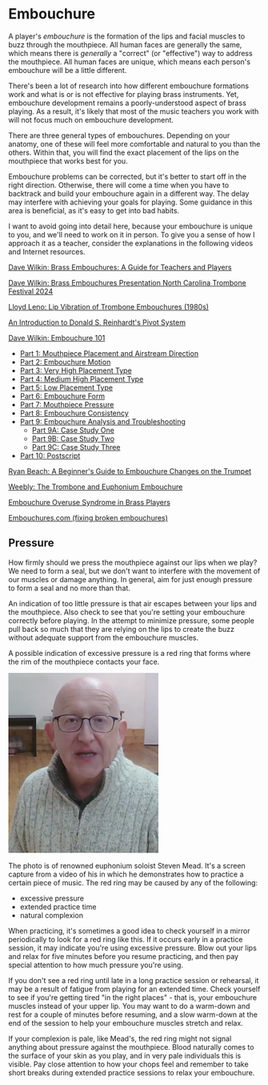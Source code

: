 # Embouchure 

A player's _embouchure_ is the formation of the lips and facial muscles to buzz through the mouthpiece. All human faces are generally the same, which means there is _generally_ a "correct" (or "effective") way to address the mouthpiece. All human faces are unique, which means each person's embouchure will be a little different. 

There's been a lot of research into how different embouchure formations work and what is or is not effective for playing brass instruments. Yet, embouchure development remains a poorly-understood aspect of brass playing. As a result, it's likely that most of the music teachers you work with will not focus much on embouchure development.

There are three general types of embouchures. Depending on your anatomy, one of these will feel more comfortable and natural to you than the others. Within that, you will find the exact placement of the lips on the mouthpiece that works best for you. 

Embouchure problems can be corrected, but it's better to start off in the right direction. Otherwise, there will come a time when you have to backtrack and build your embouchure again in a different way. The delay may interfere with achieving your goals for playing. Some guidance in this area is beneficial, as it's easy to get into bad habits. 

I want to avoid going into detail here, because your embouchure is unique to you, and we'll need to work on it in person. To give you a sense of how I approach it as a teacher, consider the explanations in the following videos and Internet resources. 

[Dave Wilkin: Brass Embouchures: A Guide for Teachers and Players](https://www.youtube.com/watch?v=lyxXOcHhYV4) 

[Dave Wilkin: Brass Embouchures Presentation North Carolina Trombone Festival 2024](https://www.youtube.com/watch?v=nBNRjyTULjE)

[Lloyd Leno: Lip Vibration of Trombone Embouchures (1980s)](https://wilktone.com/?p=241&cpage=1)

[An Introduction to Donald S. Reinhardt's Pivot System](https://www.trombone.org/articles/view.php?id=240)

[Dave Wilkin: Embouchure 101](https://wilktone.com/?page_id=6088)
- [Part 1: Mouthpiece Placement and Airstream Direction](https://wilktone.com/?page_id=5679)
- [Part 2: Embouchure Motion](https://wilktone.com/?page_id=5702) 
- [Part 3: Very High Placement Type](https://wilktone.com/?page_id=5723) 
- [Part 4: Medium High Placement Type](https://wilktone.com/?page_id=5728)  
- [Part 5: Low Placement Type](https://wilktone.com/?page_id=5730)
- [Part 6: Embouchure Form](https://wilktone.com/?page_id=5900)
- [Part 7: Mouthpiece Pressure](https://wilktone.com/?page_id=5963) 
- [Part 8: Embouchure Consistency](https://wilktone.com/?page_id=5966) 
- [Part 9: Embouchure Analysis and Troubleshooting](https://wilktone.com/?page_id=5828) 
  - [Part 9A: Case Study One](https://wilktone.com/?page_id=6035) 
  - [Part 9B: Case Study Two](https://wilktone.com/?page_id=6039)
  - [Part 9C: Case Study Three](https://wilktone.com/?page_id=6060) 
- [Part 10: Postscript](https://wilktone.com/?page_id=6069)

[Ryan Beach: A Beginner's Guide to Embouchure Changes on the Trumpet](https://www.youtube.com/watch?v=HJFLl2uplNM)

[Weebly: The Trombone and Euphonium Embouchure](https://brassembouchure.weebly.com/tromboneeuphonium.html)

[Embouchure Overuse Syndrome in Brass Players](https://iml.esm.rochester.edu/polyphonic-archive/article/embouchure-overuse-syndrome-in-brass-players/)

[Embouchures.com (fixing broken embouchures)](https://www.embouchures.com)

## Pressure 

How firmly should we press the mouthpiece against our lips when we play? We need to form a seal, but we don't want to interfere with the movement of our muscles or damage anything. In general, aim for just enough pressure to form a seal and no more than that. 

An indication of too little pressure is that air escapes between your lips and the mouthpiece. Also check to see that you're setting your embouchure correctly before playing. In the attempt to minimize pressure, some people pull back so much that they are relying on the lips to create the buzz without adequate support from the embouchure muscles.

A possible indication of excessive pressure is a red ring that forms where the rim of the mouthpiece contacts your face. 

![Steven Mead](images/Steven%20Mead%20Ring%20Around%20Lips.png) 

The photo is of renowned euphonium soloist Steven Mead. It's a screen capture from a video of his in which he demonstrates how to practice a certain piece of music. The red ring may be caused by any of the following:

- excessive pressure
- extended practice time 
- natural complexion 

When practicing, it's sometimes a good idea to check yourself in a mirror periodically to look for a red ring like this. If it occurs early in a practice session, it may indicate you're using excessive pressure. Blow out your lips and relax for five minutes before you resume practicing, and then pay special attention to how much pressure you're using. 

If you don't see a red ring until late in a long practice session or rehearsal, it may be a result of fatigue from playing for an extended time. Check yourself to see if you're getting tired "in the right places" - that is, your embouchure muscles instead of your upper lip. You may want to do a warm-down and rest for a couple of minutes before resuming, and a slow warm-down at the end of the session to help your embouchure muscles stretch and relax. 

If your complexion is pale, like Mead's, the red ring might not signal anything about pressure against the mouthpiece. Blood naturally comes to the surface of your skin as you play, and in very pale individuals this is visible. Pay close attention to how your chops feel and remember to take short breaks during extended practice sessions to relax your embouchure. 
